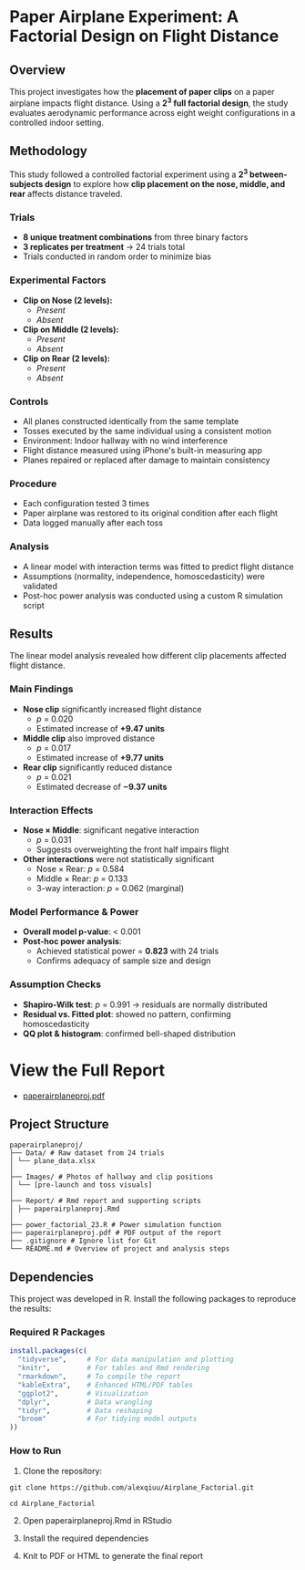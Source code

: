 # Paper Airplane Experiment: A Factorial Design on Flight Distance

## Overview  
This project investigates how the **placement of paper clips** on a paper airplane impacts flight distance. Using a **$2^3$ full factorial design**, the study evaluates aerodynamic performance across eight weight configurations in a controlled indoor setting.

## Methodology  

This study followed a controlled factorial experiment using a **$2^3$ between-subjects design** to explore how **clip placement on the nose, middle, and rear** affects distance traveled.

### Trials  
- **8 unique treatment combinations** from three binary factors  
- **3 replicates per treatment** → 24 trials total  
- Trials conducted in random order to minimize bias

### Experimental Factors  
- **Clip on Nose (2 levels):**
  - *Present*
  - *Absent*  
- **Clip on Middle (2 levels):**
  - *Present*
  - *Absent*  
- **Clip on Rear (2 levels):**
  - *Present*
  - *Absent*  

### Controls  
- All planes constructed identically from the same template  
- Tosses executed by the same individual using a consistent motion  
- Environment: Indoor hallway with no wind interference  
- Flight distance measured using iPhone's built-in measuring app  
- Planes repaired or replaced after damage to maintain consistency  

### Procedure  
- Each configuration tested 3 times  
- Paper airplane was restored to its original condition after each flight  
- Data logged manually after each toss  

### Analysis  
- A linear model with interaction terms was fitted to predict flight distance  
- Assumptions (normality, independence, homoscedasticity) were validated  
- Post-hoc power analysis was conducted using a custom R simulation script  

## Results  

The linear model analysis revealed how different clip placements affected flight distance.

### Main Findings  
- **Nose clip** significantly increased flight distance  
  - *p* = 0.020  
  - Estimated increase of **+9.47 units**
- **Middle clip** also improved distance  
  - *p* = 0.017  
  - Estimated increase of **+9.77 units**
- **Rear clip** significantly reduced distance  
  - *p* = 0.021  
  - Estimated decrease of **−9.37 units**

### Interaction Effects  
- **Nose × Middle**: significant negative interaction  
  - *p* = 0.031  
  - Suggests overweighting the front half impairs flight
- **Other interactions** were not statistically significant  
  - Nose × Rear: *p* = 0.584  
  - Middle × Rear: *p* = 0.133  
  - 3-way interaction: *p* = 0.062 (marginal)

### Model Performance & Power  
- **Overall model p-value**: < 0.001  
- **Post-hoc power analysis**:  
  - Achieved statistical power = **0.823** with 24 trials  
  - Confirms adequacy of sample size and design  

### Assumption Checks  
- **Shapiro-Wilk test**: *p* = 0.991 → residuals are normally distributed  
- **Residual vs. Fitted plot**: showed no pattern, confirming homoscedasticity  
- **QQ plot & histogram**: confirmed bell-shaped distribution  

# View the Full Report  
- [paperairplaneproj.pdf](https://github.com/alexqiuu/Airplane_Factorial/blob/main/paperairplaneproj.pdf)

## Project Structure  
```
paperairplaneproj/
├── Data/ # Raw dataset from 24 trials
│ └── plane_data.xlsx
│
├── Images/ # Photos of hallway and clip positions
│ └── [pre-launch and toss visuals]
│
├── Report/ # Rmd report and supporting scripts
│ ├── paperairplaneproj.Rmd
│
├── power_factorial_23.R # Power simulation function
├── paperairplaneproj.pdf # PDF output of the report
├── .gitignore # Ignore list for Git
└── README.md # Overview of project and analysis steps
```
## Dependencies  

This project was developed in R. Install the following packages to reproduce the results:

### Required R Packages  
```r
install.packages(c(
  "tidyverse",     # For data manipulation and plotting
  "knitr",         # For tables and Rmd rendering
  "rmarkdown",     # To compile the report
  "kableExtra",    # Enhanced HTML/PDF tables
  "ggplot2",       # Visualization
  "dplyr",         # Data wrangling
  "tidyr",         # Data reshaping
  "broom"          # For tidying model outputs
))
```
### How to Run
1. Clone the repository:
```
git clone https://github.com/alexqiuu/Airplane_Factorial.git

cd Airplane_Factorial
```
2. Open paperairplaneproj.Rmd in RStudio

3. Install the required dependencies

4. Knit to PDF or HTML to generate the final report

